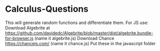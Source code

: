 # Calculus-Questions
This will generate random functions and differentiate them.
For JS use:
Download Algebrite at https://github.com/davidedc/Algebrite/blob/master/dist/algebrite.bundle-for-browser.js (name it algebrite.js)
Download Chance https://chancejs.com/ (name it chance.js)
Put these in the javascript folder
